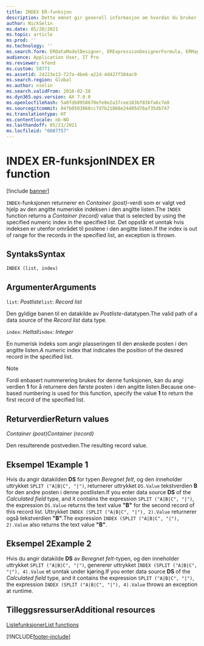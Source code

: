 ```yaml
---
title: INDEX ER-funksjon
description: Dette emnet gir generell informasjon om hvordan du bruker ER-funksjonen INDEX.
author: NickSelin
ms.date: 05/20/2021
ms.topic: article
ms.prod: ''
ms.technology: ''
ms.search.form: ERDataModelDesigner, ERExpressionDesignerFormula, ERMappedFormatDesigner, ERModelMappingDesigner
audience: Application User, IT Pro
ms.reviewer: kfend
ms.custom: 58771
ms.assetid: 24223e13-727a-4be6-a22d-4d427f504ac9
ms.search.region: Global
ms.author: nselin
ms.search.validFrom: 2016-02-28
ms.dyn365.ops.version: AX 7.0.0
ms.openlocfilehash: 5a0fdb8958670efe8e2a37cee183bf836fa6c7e8
ms.sourcegitcommit: 047b0503868cc7d7b21868e24405d76af35db747
ms.translationtype: HT
ms.contentlocale: nb-NO
ms.lasthandoff: 05/21/2021
ms.locfileid: "6087757"
---
```

# <a name="index-er-function"></a><span data-ttu-id="2551c-103">INDEX ER-funksjon</span><span class="sxs-lookup"><span data-stu-id="2551c-103">INDEX ER function</span></span>

[!include [banner](../includes/banner.md)]

<span data-ttu-id="2551c-104">`INDEX`-funksjonen returnerer en *Container (post)*-verdi som er valgt ved hjelp av den angitte numeriske indeksen i den angitte listen.</span><span class="sxs-lookup"><span data-stu-id="2551c-104">The `INDEX` function returns a *Container (record)* value that is selected by using the specified numeric index in the specified list.</span></span> <span data-ttu-id="2551c-105">Det oppstår et unntak hvis indeksen er utenfor området til postene i den angitte listen.</span><span class="sxs-lookup"><span data-stu-id="2551c-105">If the index is out of range for the records in the specified list, an exception is thrown.</span></span>

## <a name="syntax"></a><span data-ttu-id="2551c-106">Syntaks</span><span class="sxs-lookup"><span data-stu-id="2551c-106">Syntax</span></span>

```vb
INDEX (list, index)
```

## <a name="arguments"></a><span data-ttu-id="2551c-107">Argumenter</span><span class="sxs-lookup"><span data-stu-id="2551c-107">Arguments</span></span>

<span data-ttu-id="2551c-108">`list`: *Postliste*</span><span class="sxs-lookup"><span data-stu-id="2551c-108">`list`: *Record list*</span></span>

<span data-ttu-id="2551c-109">Den gyldige banen til en datakilde av *Postliste*-datatypen.</span><span class="sxs-lookup"><span data-stu-id="2551c-109">The valid path of a data source of the *Record list* data type.</span></span>

<span data-ttu-id="2551c-110">`index`: *Heltall*</span><span class="sxs-lookup"><span data-stu-id="2551c-110">`index`: *Integer*</span></span>

<span data-ttu-id="2551c-111">En numerisk indeks som angir plasseringen til den ønskede posten i den angitte listen.</span><span class="sxs-lookup"><span data-stu-id="2551c-111">A numeric index that indicates the position of the desired record in the specified list.</span></span>

> [!NOTE]
> <span data-ttu-id="2551c-112">Fordi enbasert nummerering brukes for denne funksjonen, kan du angi verdien **1** for å returnere den første posten i den angitte listen.</span><span class="sxs-lookup"><span data-stu-id="2551c-112">Because one-based numbering is used for this function, specify the value **1** to return the first record of the specified list.</span></span>

## <a name="return-values"></a><span data-ttu-id="2551c-113">Returverdier</span><span class="sxs-lookup"><span data-stu-id="2551c-113">Return values</span></span>

<span data-ttu-id="2551c-114">*Container (post)*</span><span class="sxs-lookup"><span data-stu-id="2551c-114">*Container (record)*</span></span>

<span data-ttu-id="2551c-115">Den resulterende postvedien.</span><span class="sxs-lookup"><span data-stu-id="2551c-115">The resulting record value.</span></span>

## <a name="example-1"></a><span data-ttu-id="2551c-116">Eksempel 1</span><span class="sxs-lookup"><span data-stu-id="2551c-116">Example 1</span></span>

<span data-ttu-id="2551c-117">Hvis du angir datakilden **DS** for typen *Beregnet felt*, og den inneholder uttrykket `SPLIT ("A|B|C", "|")`, returnerer uttrykket `DS.Value` tekstverdien **B** for den andre posten i denne postlisten.</span><span class="sxs-lookup"><span data-stu-id="2551c-117">If you enter data source **DS** of the *Calculated field* type, and it contains the expression `SPLIT ("A|B|C", "|")`, the expression `DS.Value` returns the text value **"B"** for the second record of this record list.</span></span> <span data-ttu-id="2551c-118">Uttrykket `INDEX (SPLIT ("A|B|C", "|"), 2).Value` returnerer også tekstverdien **"B"**.</span><span class="sxs-lookup"><span data-stu-id="2551c-118">The expression `INDEX (SPLIT ("A|B|C", "|"), 2).Value` also returns the text value **"B"**.</span></span>

## <a name="example-2"></a><span data-ttu-id="2551c-119">Eksempel 2</span><span class="sxs-lookup"><span data-stu-id="2551c-119">Example 2</span></span>

<span data-ttu-id="2551c-120">Hvis du angir datakilde **DS** av *Beregnet felt*-typen, og den inneholder uttrykket `SPLIT ("A|B|C", "|")`, genererer uttrykket `INDEX (SPLIT ("A|B|C", "|"), 4).Value` et unntak under kjøring.</span><span class="sxs-lookup"><span data-stu-id="2551c-120">If you enter data source **DS** of the *Calculated field* type, and it contains the expression `SPLIT ("A|B|C", "|")`, the expression `INDEX (SPLIT ("A|B|C", "|"), 4).Value` throws an exception at runtime.</span></span>

## <a name="additional-resources"></a><span data-ttu-id="2551c-121">Tilleggsressurser</span><span class="sxs-lookup"><span data-stu-id="2551c-121">Additional resources</span></span>

[<span data-ttu-id="2551c-122">Listefunksjoner</span><span class="sxs-lookup"><span data-stu-id="2551c-122">List functions</span></span>](er-functions-category-list.md)


[!INCLUDE[footer-include](../../../includes/footer-banner.md)]
